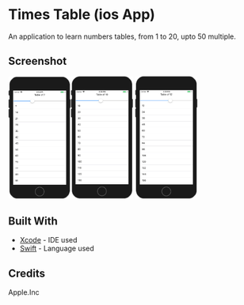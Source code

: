# Times Table (ios App)
An application to learn numbers tables, from 1 to 20, upto 50 multiple. 

## Screenshot
<img src="https://raw.githubusercontent.com/SyedKhawarAli/Times-Table-ios-App/master/table%20of%207.png" width="25%" height="25%" title="Table of 7"><img src="https://raw.githubusercontent.com/SyedKhawarAli/Times-Table-ios-App/master/table%20of%2010.png" width="25%" height="25%" title="Table of 10">
<img src="https://raw.githubusercontent.com/SyedKhawarAli/Times-Table-ios-App/master/table%20of%2012.png" width="25%" height="25%" title="Table of 12">

## Built With

* [Xcode](https://developer.apple.com/xcode/) - IDE used 
* [Swift](https://swift.org/) - Language used

## Credits
Apple.Inc 
